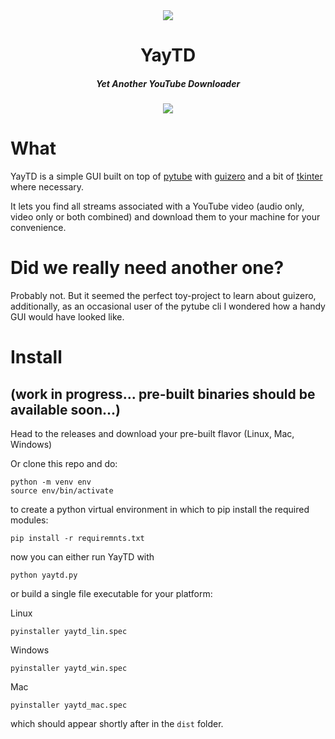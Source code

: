 
<div align="center">
<img src="https://user-images.githubusercontent.com/1913203/215260281-edf84b41-6622-4a88-8b44-1e04085e4404.png"/>
<h1>YayTD</h1>
<h5>Yet Another YouTube Downloader</h5>
<img src="https://user-images.githubusercontent.com/1913203/215547904-42a7a829-a272-4c91-a626-d4cf397f9600.png"/>
</div>


# What
YayTD is a simple GUI built on top of [pytube](https://github.com/pytube/pytube) with [guizero](https://lawsie.github.io/guizero/) and a bit of [tkinter](https://docs.python.org/3/library/tkinter.html#module-tkinter) where necessary.

It lets you find all streams associated with a YouTube video (audio only, video only or both combined) and download them to your machine for your convenience.
# Did we really need another one?
Probably not. But it seemed the perfect toy-project to learn about guizero, additionally, as an occasional user of the pytube cli I wondered how a handy GUI would have looked like.
# Install
## (work in progress... pre-built binaries should be available soon...)
Head to the releases and download your pre-built flavor (Linux, Mac, Windows)

Or clone this repo and do:
```console
python -m venv env
source env/bin/activate
```
to create a python virtual environment in which to pip install the required modules:
```console
pip install -r requiremnts.txt
```
now you can either run YayTD with
```console
python yaytd.py
```
or build a single file executable for your platform:

Linux
```console
pyinstaller yaytd_lin.spec
```
Windows
```console
pyinstaller yaytd_win.spec
```
Mac
```console
pyinstaller yaytd_mac.spec
```
which should appear shortly after in the `dist` folder.
